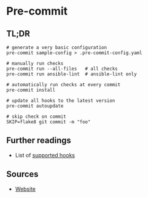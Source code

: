 # Pre-commit

## TL;DR

```shell
# generate a very basic configuration
pre-commit sample-config > .pre-commit-config.yaml

# manually run checks
pre-commit run --all-files   # all checks
pre-commit run ansible-lint  # ansible-lint only

# automatically run checks at every commit
pre-commit install

# update all hooks to the latest version
pre-commit autoupdate

# skip check on commit
SKIP=flake8 git commit -m "foo"
```

## Further readings

- List of [supported hooks]

[supported hooks]: https://pre-commit.com/hooks.html

## Sources

- [Website]

[website]: https://pre-commit.com
